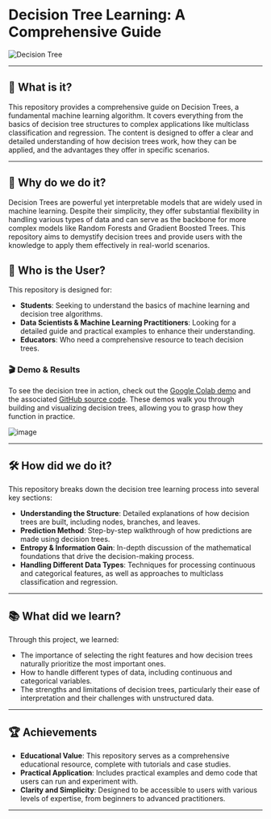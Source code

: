 # **Decision Tree Learning: A Comprehensive Guide**

![Decision Tree](https://img.shields.io/badge/Decision-Tree-green)

---
## 🌟 **What is it?**
This repository provides a comprehensive guide on Decision Trees, a fundamental machine learning algorithm. It covers everything from the basics of decision tree structures to complex applications like multiclass classification and regression. The content is designed to offer a clear and detailed understanding of how decision trees work, how they can be applied, and the advantages they offer in specific scenarios.

---
## 🎯 **Why do we do it?**
Decision Trees are powerful yet interpretable models that are widely used in machine learning. Despite their simplicity, they offer substantial flexibility in handling various types of data and can serve as the backbone for more complex models like Random Forests and Gradient Boosted Trees. This repository aims to demystify decision trees and provide users with the knowledge to apply them effectively in real-world scenarios.

## 👥 **Who is the User?**
This repository is designed for:
- **Students**: Seeking to understand the basics of machine learning and decision tree algorithms.
- **Data Scientists & Machine Learning Practitioners**: Looking for a detailed guide and practical examples to enhance their understanding.
- **Educators**: Who need a comprehensive resource to teach decision trees.

### 🎬 **Demo & Results**
To see the decision tree in action, check out the [Google Colab demo](https://colab.research.google.com/drive/1oFhCdeEUeVT21CSJTo5KT00ACeNxCnqL?usp=sharing) and the associated [GitHub source code](https://github.com/QuanHoangNgoc/All_Decision_Tree_Hoang_Ngoc_Quan_22521178). These demos walk you through building and visualizing decision trees, allowing you to grasp how they function in practice.

![image](https://github.com/user-attachments/assets/1a61dbdf-aaa2-4bd5-8214-3d7cf76099f2)

---
## 🛠️ **How did we do it?**
This repository breaks down the decision tree learning process into several key sections:
- **Understanding the Structure**: Detailed explanations of how decision trees are built, including nodes, branches, and leaves.
- **Prediction Method**: Step-by-step walkthrough of how predictions are made using decision trees.
- **Entropy & Information Gain**: In-depth discussion of the mathematical foundations that drive the decision-making process.
- **Handling Different Data Types**: Techniques for processing continuous and categorical features, as well as approaches to multiclass classification and regression.

---
## 📚 **What did we learn?**
Through this project, we learned:
- The importance of selecting the right features and how decision trees naturally prioritize the most important ones.
- How to handle different types of data, including continuous and categorical variables.
- The strengths and limitations of decision trees, particularly their ease of interpretation and their challenges with unstructured data.

---
## 🏆 **Achievements**
- **Educational Value**: This repository serves as a comprehensive educational resource, complete with tutorials and case studies.
- **Practical Application**: Includes practical examples and demo code that users can run and experiment with.
- **Clarity and Simplicity**: Designed to be accessible to users with various levels of expertise, from beginners to advanced practitioners.

---


